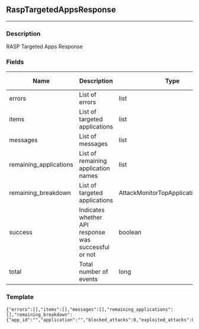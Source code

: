 ## RaspTargetedAppsResponse
---
### Description
RASP Targeted Apps Response
### Fields
| Name | Description | Type | Allowed Values | Required |
| ---- | ----------- | ---- | -------------- | -------- |
| errors | List of errors | list |  | false |
| items | List of targeted applications | list |  | false |
| messages | List of messages | list |  | false |
| remaining_applications | List of remaining application names | list |  | false |
| remaining_breakdown | List of targeted applications | AttackMonitorTopApplicationResource |  | false |
| success | Indicates whether API response was successful or not | boolean |  | false |
| total | Total number of events | long |  | false |
### Template
```
{"errors":[],"items":[],"messages":[],"remaining_applications":[],"remaining_breakdown":{"app_id":"","application":"","blocked_attacks":0,"exploited_attacks":0,"importance":"","probed_attacks":0,"suspicious_attacks":0,"total_attacks":0},"success":true,"total":0}
```
